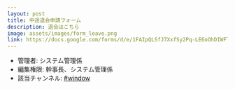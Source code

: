 ```yaml
---
layout: post
title: 中途退会申請フォーム
description: 退会はこちら
image: assets/images/form_leave.png
link: https://docs.google.com/forms/d/e/1FAIpQLSfJ7XxfSy2Pq-LE6oOhDIWFTMlPrySwfgII5m9Ba8CXSr46kg/viewform
---
```


- 管理者: システム管理係
- 編集権限: 幹事長、システム管理係
- 該当チャンネル: [#window](https://sokon.slack.com/messages/C4PJ3DD0T/)